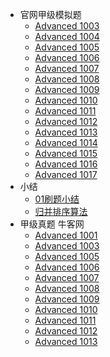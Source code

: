   - 官网甲级模拟题
    - [Advanced 1003](/官网甲级模拟题/Advanced%201003.md)
    - [Advanced 1004](/官网甲级模拟题/Advanced%201004.md)
    - [Advanced 1005](/官网甲级模拟题/Advanced%201005.md)
    - [Advanced 1006](/官网甲级模拟题/Advanced%201006.md)
    - [Advanced 1007](/官网甲级模拟题/Advanced%201007.md)
    - [Advanced 1008](/官网甲级模拟题/Advanced%201008.md)
    - [Advanced 1009](/官网甲级模拟题/Advanced%201009.md)
    - [Advanced 1010](/官网甲级模拟题/Advanced%201010.md)
    - [Advanced 1011](/官网甲级模拟题/Advanced%201011.md)
    - [Advanced 1012](/官网甲级模拟题/Advanced%201012.md)
    - [Advanced 1013](/官网甲级模拟题/Advanced%201013.md)
    - [Advanced 1014](/官网甲级模拟题/Advanced%201014.md)
    - [Advanced 1015](/官网甲级模拟题/Advanced%201015.md)
    - [Advanced 1016](/官网甲级模拟题/Advanced%201016.md)
    - [Advanced 1017](/官网甲级模拟题/Advanced%201017.md)
  - 小结
    - [01刷题小结](/小结/2021-01刷题小结.md)
    - [归并排序算法](/小结/归并排序算法.md)
  - 甲级真题 牛客网
    - [Advanced 1001](/甲级真题%20牛客网/Advanced%201001.md)
    - [Advanced 1003](/甲级真题%20牛客网/Advanced%201003.md)
    - [Advanced 1005](/甲级真题%20牛客网/Advanced%201005.md)
    - [Advanced 1006](/甲级真题%20牛客网/Advanced%201006.md)
    - [Advanced 1007](/甲级真题%20牛客网/Advanced%201007.md)
    - [Advanced 1008](/甲级真题%20牛客网/Advanced%201008.md)
    - [Advanced 1009](/甲级真题%20牛客网/Advanced%201009.md)
    - [Advanced 1010](/甲级真题%20牛客网/Advanced%201010.md)
    - [Advanced 1011](/甲级真题%20牛客网/Advanced%201011.md)
    - [Advanced 1012](/甲级真题%20牛客网/Advanced%201012.md)
    - [Advanced 1013](/甲级真题%20牛客网/Advanced%201013.md)